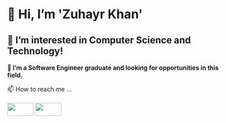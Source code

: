 # **👋 Hi, I’m 'Zuhayr Khan'**

## **👀 I’m interested in Computer Science and Technology!**

**🌱 I’m a Software Engineer graduate and looking for opportunities in this field.**

📫 How to reach me ...
<br />
<br />
[<img height=30 width=60 src= "https://user-images.githubusercontent.com/77344922/194929421-783044c7-c15c-4402-955f-abe93f1f650f.png">](mailto:zuhayrkhan3199@gmail.com)
[<img height=30 width=60 src= "https://user-images.githubusercontent.com/77344922/194929653-01458f36-cd3a-4807-9920-8b9a2c15840e.png">](https://www.linkedin.com/in/zuhayr-khan)

<!---
Zuhay/Zuhay is a ✨ special ✨ repository because its `README.md` (this file) appears on your GitHub profile.
You can click the Preview link to take a look at your changes.
--->
